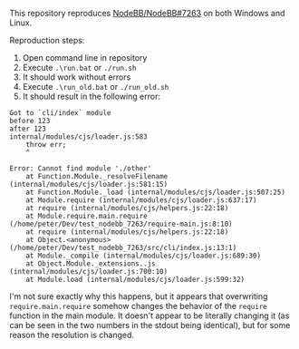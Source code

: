 This repository reproduces [NodeBB/NodeBB#7263](https://github.com/NodeBB/NodeBB/issues/7263) on both Windows and Linux.

Reproduction steps:

1. Open command line in repository
1. Execute `.\run.bat` or `./run.sh`
1. It should work without errors
1. Execute `.\run_old.bat` or `./run_old.sh`
1. It should result in the following error:
```
Got to `cli/index` module
before 123
after 123
internal/modules/cjs/loader.js:583
    throw err;
    ^

Error: Cannot find module './other'
    at Function.Module._resolveFilename (internal/modules/cjs/loader.js:581:15)
    at Function.Module._load (internal/modules/cjs/loader.js:507:25)
    at Module.require (internal/modules/cjs/loader.js:637:17)
    at require (internal/modules/cjs/helpers.js:22:18)
    at Module.require.main.require (/home/peter/Dev/test_nodebb_7263/require-main.js:8:10)
    at require (internal/modules/cjs/helpers.js:22:18)
    at Object.<anonymous> (/home/peter/Dev/test_nodebb_7263/src/cli/index.js:13:1)
    at Module._compile (internal/modules/cjs/loader.js:689:30)
    at Object.Module._extensions..js (internal/modules/cjs/loader.js:700:10)
    at Module.load (internal/modules/cjs/loader.js:599:32)
```

I'm not sure exactly why this happens, but it appears that overwriting `require.main.require` somehow changes the behavior of the `require` function in the main module. It doesn't appear to be literally changing it (as can be seen in the two numbers in the stdout being identical), but for some reason the resolution is changed.
